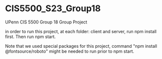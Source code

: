 # CIS5500_S23_Group18
UPenn CIS 5500 Group 18 Group Project

in order to run this project, at each folder: client and server, run npm install first. Then run npm start.

Note that we used special packages for this project, command "npm install @fontsource/roboto" might be needed to run prior to npm start.
